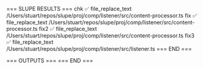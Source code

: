 === SLUPE RESULTS ===
chk ✅ file_replace_text /Users/stuart/repos/slupe/proj/comp/listener/src/content-processor.ts
fix ✅ file_replace_text /Users/stuart/repos/slupe/proj/comp/listener/src/content-processor.ts
fix2 ✅ file_replace_text /Users/stuart/repos/slupe/proj/comp/listener/src/content-processor.ts
fix3 ✅ file_replace_text /Users/stuart/repos/slupe/proj/comp/listener/src/listener.ts
=== END ===

=== OUTPUTS ===
=== END ===